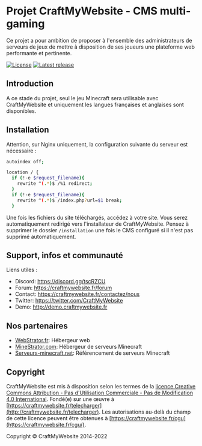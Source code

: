 Projet CraftMyWebsite - CMS multi-gaming
=================================================

Ce projet a pour ambition de proposer à l'ensemble des administrateurs de serveurs de jeux de mettre à disposition de ses joueurs une plateforme web performante et pertinente.

[![License](https://img.shields.io/badge/License-GNU%20GPL-%239f9f9f)](https://www.gnu.org/licenses/gpl-3.0.fr.html)
[![Latest release](https://img.shields.io/badge/v2.0.0-%234c29cc)](https://github.com/CraftMyWebsite/cmw-core)


Introduction
------------

A ce stade du projet, seul le jeu Minecraft sera utilisable avec CraftMyWebsite et uniquement les langues françaises et anglaises sont disponibles. 

Installation
------------

Attention, sur Nginx uniquement, la configuration suivante du serveur est nécessaire :

```bash
autoindex off;

location / {
  if (!-e $request_filename){
    rewrite ^(.*)$ /%1 redirect;
  }
  if (!-e $request_filename){
    rewrite ^(.*)$ /index.php?url=$1 break;
  }
```

Une fois les fichiers du site téléchargés, accédez à votre site. Vous serez automatiquement redirigé vers l'installateur de CraftMyWebsite.
Pensez à supprimer le dossier `/installation` une fois le CMS configuré si il n'est pas supprimé automatiquement.


Support, infos et communauté
------------

Liens utiles :
- Discord: https://discord.gg/tscRZCU
- Forum: https://craftmywebsite.fr/forum
- Contact: https://craftmywebsite.fr/contactez/nous
- Twitter: https://twitter.com/CraftMyWebsite
- Demo: http://demo.craftmywebsite.fr


Nos partenaires
------------

- [WebStrator.fr](WebStrator.fr): Hébergeur web
- [MineStrator.com](MineStrator.com): Hébergeur de serveurs Minecraft
- [Serveurs-minecraft.net](Serveurs-minecraft.net): Référencement de serveurs Minecraft

Copyright
------------

CraftMyWebsite est mis à disposition selon les termes de la [licence Creative Commons Attribution - Pas d'Utilisation Commerciale - Pas de Modification 4.0 International](http://creativecommons.org/licenses/by-nc-nd/4.0/). Fondé(e) sur une œuvre à [https://craftmywebsite.fr/telecharger](http://craftmywebsite.fr/telecharger). Les autorisations au-delà du champ de cette licence peuvent être obtenues à [https://craftmywebsite.fr/cgu](https://craftmywebsite.fr/cgu/).

Copyright © CraftMyWebsite 2014-2022 
